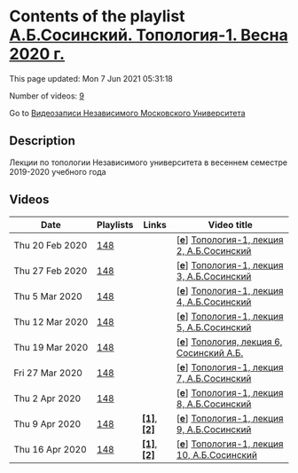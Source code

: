 # Contents of the playlist [А.Б.Сосинский. Топология-1. Весна 2020 г.](https://www.youtube.com/playlist?list=PLp9ABVh6_x4FKNXDP8UfoiVmt7DNjwwCH)

This page updated: Mon 7 Jun 2021 05:31:18

Number of videos: [9](#videos)

Go to [Видеозаписи Независимого Московского Университета](../README.md)

## Description

Лекции по топологии Независимого университета в весеннем семестре 2019-2020 учебного года

## Videos

|Date|Playlists|Links|Video title|
|---|---|---|---|
| Thu&nbsp;20&nbsp;Feb&nbsp;2020 | [148](../playlists/148 "А.Б.Сосинский. Топология-1. Весна 2020 г.") |  | [[**e**](https://studio.youtube.com/video/FXj8dC8QwoE/edit "Edit")] [Топология-1, лекция 2, А.Б.Сосинский](https://www.youtube.com/watch?v=FXj8dC8QwoE&list=PLp9ABVh6_x4FKNXDP8UfoiVmt7DNjwwCH "лекция в Независимом Московском Университете") |
| Thu&nbsp;27&nbsp;Feb&nbsp;2020 | [148](../playlists/148 "А.Б.Сосинский. Топология-1. Весна 2020 г.") |  | [[**e**](https://studio.youtube.com/video/9dmJAg0F1Oc/edit "Edit")] [Топология-1, лекция 3, А.Б.Сосинский](https://www.youtube.com/watch?v=9dmJAg0F1Oc&list=PLp9ABVh6_x4FKNXDP8UfoiVmt7DNjwwCH "лекция в Независимом Московском Университете") |
| Thu&nbsp;5&nbsp;Mar&nbsp;2020 | [148](../playlists/148 "А.Б.Сосинский. Топология-1. Весна 2020 г.") |  | [[**e**](https://studio.youtube.com/video/eBQ39GSFxk0/edit "Edit")] [Топология-1, лекция 4, А.Б.Сосинский](https://www.youtube.com/watch?v=eBQ39GSFxk0&list=PLp9ABVh6_x4FKNXDP8UfoiVmt7DNjwwCH "лекция в Независимом Московском Университете") |
| Thu&nbsp;12&nbsp;Mar&nbsp;2020 | [148](../playlists/148 "А.Б.Сосинский. Топология-1. Весна 2020 г.") |  | [[**e**](https://studio.youtube.com/video/PZimxQAPklQ/edit "Edit")] [Топология-1, лекция 5, А.Б.Сосинский](https://www.youtube.com/watch?v=PZimxQAPklQ&list=PLp9ABVh6_x4FKNXDP8UfoiVmt7DNjwwCH "лекция в Независимом Московском Университете") |
| Thu&nbsp;19&nbsp;Mar&nbsp;2020 | [148](../playlists/148 "А.Б.Сосинский. Топология-1. Весна 2020 г.") |  | [[**e**](https://studio.youtube.com/video/XvD16OBqnzg/edit "Edit")] [Топология, лекция 6, Сосинский А.Б.](https://www.youtube.com/watch?v=XvD16OBqnzg&list=PLp9ABVh6_x4FKNXDP8UfoiVmt7DNjwwCH "лекция в Независимом Московском Университете") |
| Fri&nbsp;27&nbsp;Mar&nbsp;2020 | [148](../playlists/148 "А.Б.Сосинский. Топология-1. Весна 2020 г.") |  | [[**e**](https://studio.youtube.com/video/P9MccNtRMlI/edit "Edit")] [Топология-1, лекция 7, А.Б.Сосинский](https://www.youtube.com/watch?v=P9MccNtRMlI&list=PLp9ABVh6_x4FKNXDP8UfoiVmt7DNjwwCH) |
| Thu&nbsp;2&nbsp;Apr&nbsp;2020 | [148](../playlists/148 "А.Б.Сосинский. Топология-1. Весна 2020 г.") |  | [[**e**](https://studio.youtube.com/video/pga9inuUTlo/edit "Edit")] [Топология-1, лекция 8, А.Б.Сосинский](https://www.youtube.com/watch?v=pga9inuUTlo&list=PLp9ABVh6_x4FKNXDP8UfoiVmt7DNjwwCH) |
| Thu&nbsp;9&nbsp;Apr&nbsp;2020 | [148](../playlists/148 "А.Б.Сосинский. Топология-1. Весна 2020 г.") | [**[1]**](https://ium.mccme.ru/s20/s20-Topology-1.html), [**[2]**](http://www.mathnet.ru/conf1770) | [[**e**](https://studio.youtube.com/video/dDQUxYAslAo/edit "Edit")] [Топология-1, лекция 9, А.Б.Сосинский](https://www.youtube.com/watch?v=dDQUxYAslAo&list=PLp9ABVh6_x4FKNXDP8UfoiVmt7DNjwwCH "лекция в НМУ, https://ium.mccme.ru/s20/s20-Topology-1.html&#013;&#013;все лекции курса: http://www.mathnet.ru/conf1770") |
| Thu&nbsp;16&nbsp;Apr&nbsp;2020 | [148](../playlists/148 "А.Б.Сосинский. Топология-1. Весна 2020 г.") | [**[1]**](https://ium.mccme.ru/s20/s20-Topology-1.html), [**[2]**](http://www.mathnet.ru/conf1770) | [[**e**](https://studio.youtube.com/video/kmXzr_omq8A/edit "Edit")] [Топология-1, лекция 10, А.Б.Сосинский](https://www.youtube.com/watch?v=kmXzr_omq8A&list=PLp9ABVh6_x4FKNXDP8UfoiVmt7DNjwwCH "лекция в НМУ, https://ium.mccme.ru/s20/s20-Topology-1.html&#013;&#013;все лекции курса: http://www.mathnet.ru/conf1770") |
